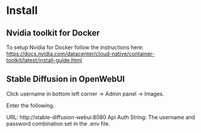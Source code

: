 # Install

## Nvidia toolkit for Docker

To setup Nvidia for Docker follow the instructions here: https://docs.nvidia.com/datacenter/cloud-native/container-toolkit/latest/install-guide.html

## Stable Diffusion in OpenWebUI

Click username in bottom left corner -> Admin panel -> Images.

Enter the following.

URL: http://stable-diffusion-webui:8080
Api Auth String: The username and password combination set in the .env file.

